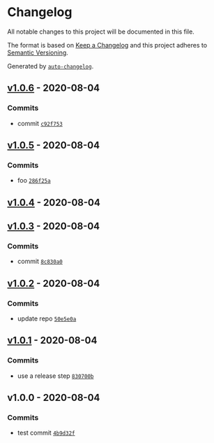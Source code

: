 # Changelog

All notable changes to this project will be documented in this file.

The format is based on [Keep a Changelog](https://keepachangelog.com/en/1.0.0/)
and this project adheres to [Semantic Versioning](https://semver.org/spec/v2.0.0.html).

Generated by [`auto-changelog`](https://github.com/CookPete/auto-changelog).

## [v1.0.6](https://github.com/ballpit/gh-release-test/compare/v1.0.5...v1.0.6) - 2020-08-04

### Commits

- commit [`c92f753`](https://github.com/ballpit/gh-release-test/commit/c92f7538dd103de05af3c69e4af99e838ac16d7a)

## [v1.0.5](https://github.com/ballpit/gh-release-test/compare/v1.0.4...v1.0.5) - 2020-08-04

### Commits

- foo [`286f25a`](https://github.com/ballpit/gh-release-test/commit/286f25a7dc90e406d0c2268d2714807d8fb5528b)

## [v1.0.4](https://github.com/ballpit/gh-release-test/compare/v1.0.3...v1.0.4) - 2020-08-04

## [v1.0.3](https://github.com/ballpit/gh-release-test/compare/v1.0.2...v1.0.3) - 2020-08-04

### Commits

- commit [`8c830a0`](https://github.com/ballpit/gh-release-test/commit/8c830a00bb1c1059d181a59547f50e1325d16478)

## [v1.0.2](https://github.com/ballpit/gh-release-test/compare/v1.0.1...v1.0.2) - 2020-08-04

### Commits

- update repo [`50e5e0a`](https://github.com/ballpit/gh-release-test/commit/50e5e0a99bd1d8a9b0d4c3c7ec3fab7e53602a3c)

## [v1.0.1](https://github.com/ballpit/gh-release-test/compare/v1.0.0...v1.0.1) - 2020-08-04

### Commits

- use a release step [`830700b`](https://github.com/ballpit/gh-release-test/commit/830700b4ad168e2092959bf593ca3e27a35a0a14)

## v1.0.0 - 2020-08-04

### Commits

- test commit [`4b9d32f`](https://github.com/ballpit/gh-release-test/commit/4b9d32f7b988e94714246dd70d43146fcc90b65a)
